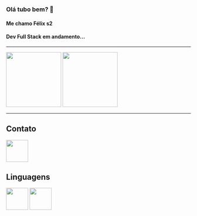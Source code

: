 ### Olá tubo bem? 👋
#### Me chamo Félix s2
#### Dev Full Stack em andamento...

----

<div>
    <img height="150em" src="https://github-readme-stats.vercel.app/api?username=felixpessoa&show_icons=true&theme=dark"/>
    <img height="150em" src= "https://github-readme-stats.vercel.app/api/top-langs/?username=felixpessoa&layout=compact"/>
</div>
    
----


## Contato
<div>
<a href="https://www.linkedin.com/in/felix-pessoa-4b185b153/">
    <img src="https://cdn.jsdelivr.net/gh/devicons/devicon/icons/linkedin/linkedin-original.svg" align="center" heigth="50" width="60">
</a>
</div>

## Linguagens
<div>
    <img src="https://cdn.jsdelivr.net/gh/devicons/devicon/icons/java/java-original-wordmark.svg" align="center" heigth="50" width="60">
    <img src="https://cdn.jsdelivr.net/gh/devicons/devicon/icons/angularjs/angularjs-original.svg" align="center" heigth="50" width="60">
</div>
